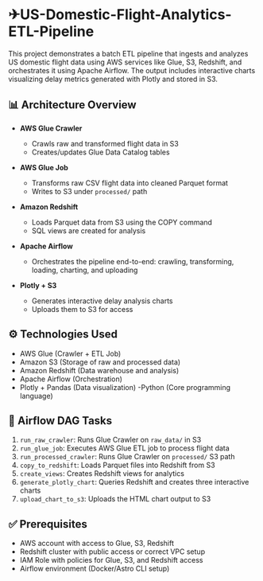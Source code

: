 # ✈US-Domestic-Flight-Analytics-ETL-Pipeline

This project demonstrates a batch ETL pipeline that ingests and analyzes US domestic flight data using AWS services like Glue, S3, Redshift, and orchestrates it using Apache Airflow. The output includes interactive charts visualizing delay metrics generated with Plotly and stored in S3.

## 📊 Architecture Overview

- **AWS Glue Crawler**
  - Crawls raw and transformed flight data in S3
  - Creates/updates Glue Data Catalog tables

- **AWS Glue Job**
  - Transforms raw CSV flight data into cleaned Parquet format
  - Writes to S3 under `processed/` path

- **Amazon Redshift**
  - Loads Parquet data from S3 using the COPY command
  - SQL views are created for analysis

- **Apache Airflow**
  - Orchestrates the pipeline end-to-end: crawling, transforming, loading, charting, and uploading

- **Plotly + S3**
  - Generates interactive delay analysis charts
  - Uploads them to S3 for access

## ⚙️ Technologies Used

- AWS Glue (Crawler + ETL Job)
- Amazon S3 (Storage of raw and processed data)
- Amazon Redshift (Data warehouse and analysis)
- Apache Airflow (Orchestration)
- Plotly + Pandas (Data visualization)
-Python (Core programming language)

## 🧩 Airflow DAG Tasks

1. `run_raw_crawler`: Runs Glue Crawler on `raw_data/` in S3
2. `run_glue_job`: Executes AWS Glue ETL job to process flight data
3. `run_processed_crawler`: Runs Glue Crawler on `processed/` S3 path
4. `copy_to_redshift`: Loads Parquet files into Redshift from S3
5. `create_views`: Creates Redshift views for analytics
6. `generate_plotly_chart`: Queries Redshift and creates three interactive charts
7. `upload_chart_to_s3`: Uploads the HTML chart output to S3

## ✅ Prerequisites

- AWS account with access to Glue, S3, Redshift
- Redshift cluster with public access or correct VPC setup
- IAM Role with policies for Glue, S3, and Redshift access
- Airflow environment (Docker/Astro CLI setup)
